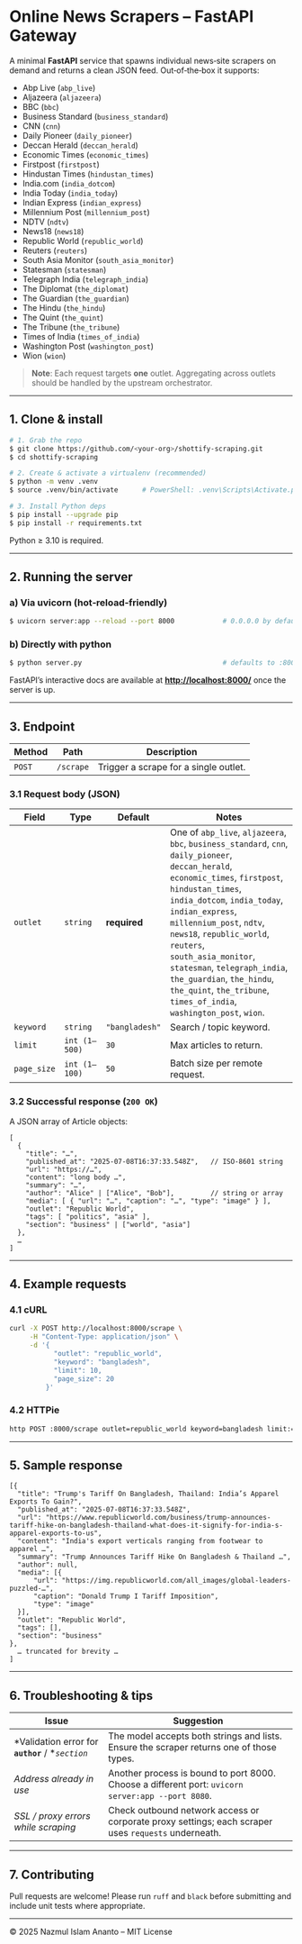 # Online News Scrapers – FastAPI Gateway

A minimal **FastAPI** service that spawns individual news‑site scrapers on demand and returns a clean JSON feed.
Out‑of‑the‑box it supports:

* Abp Live (`abp_live`)
* Aljazeera (`aljazeera`)
* BBC (`bbc`)
* Business Standard (`business_standard`)
* CNN (`cnn`)
* Daily Pioneer (`daily_pioneer`)
* Deccan Herald (`deccan_herald`)
* Economic Times (`economic_times`)
* Firstpost (`firstpost`)
* Hindustan Times (`hindustan_times`)
* India.com (`india_dotcom`)
* India Today (`india_today`)
* Indian Express (`indian_express`)
* Millennium Post (`millennium_post`)
* NDTV (`ndtv`)
* News18 (`news18`)
* Republic World (`republic_world`)
* Reuters (`reuters`)
* South Asia Monitor (`south_asia_monitor`)
* Statesman (`statesman`)
* Telegraph India (`telegraph_india`)
* The Diplomat (`the_diplomat`)
* The Guardian (`the_guardian`)
* The Hindu (`the_hindu`)
* The Quint (`the_quint`)
* The Tribune (`the_tribune`)
* Times of India (`times_of_india`)
* Washington Post (`washington_post`)
* Wion (`wion`)

> **Note**: Each request targets **one** outlet.  Aggregating across outlets should be handled by the upstream orchestrator.

---

## 1. Clone & install

```bash
# 1. Grab the repo
$ git clone https://github.com/<your-org>/shottify-scraping.git
$ cd shottify-scraping

# 2. Create & activate a virtualenv (recommended)
$ python -m venv .venv
$ source .venv/bin/activate      # PowerShell: .venv\Scripts\Activate.ps1

# 3. Install Python deps
$ pip install --upgrade pip
$ pip install -r requirements.txt
```

Python ≥ 3.10 is required.

---

## 2. Running the server

### a) Via **uvicorn** (hot‑reload‑friendly)

```bash
$ uvicorn server:app --reload --port 8000            # 0.0.0.0 by default
```

### b) Directly with **python**

```bash
$ python server.py                                   # defaults to :8000
```

FastAPI’s interactive docs are available at [**http://localhost:8000/**](http://localhost:8000/) once the server is up.

---

## 3. Endpoint

| Method | Path      | Description                           |
| ------ | --------- | ------------------------------------- |
| `POST` | `/scrape` | Trigger a scrape for a single outlet. |

### 3.1 Request body (JSON)

| Field       | Type          | Default        | Notes                                                                                                                                                                         |
| ----------- | ------------- | -------------- | ----------------------------------------------------------------------------------------------------------------------------------------------------------------------------- |
| `outlet`    | `string`      | **required**   | One of `abp_live`, `aljazeera`, `bbc`, `business_standard`, `cnn`, `daily_pioneer`, `deccan_herald`, `economic_times`, `firstpost`, `hindustan_times`, `india_dotcom`, `india_today`, `indian_express`, `millennium_post`, `ndtv`, `news18`, `republic_world`, `reuters`, `south_asia_monitor`, `statesman`, `telegraph_india`, `the_guardian`, `the_hindu`, `the_quint`, `the_tribune`, `times_of_india`, `washington_post`, `wion`. |
| `keyword`   | `string`      | `"bangladesh"` | Search / topic keyword.                                                                                                                                                       |
| `limit`     | `int (1‒500)` | `30`           | Max articles to return.                                                                                                                                                       |
| `page_size` | `int (1‒100)` | `50`           | Batch size per remote request.                                                                                                                                                |

### 3.2 Successful response (`200 OK`)

A JSON array of Article objects:

```jsonc
[
  {
    "title": "…",
    "published_at": "2025-07-08T16:37:33.548Z",   // ISO‑8601 string
    "url": "https://…",
    "content": "long body …",
    "summary": "…",
    "author": "Alice" | ["Alice", "Bob"],         // string or array
    "media": [ { "url": "…", "caption": "…", "type": "image" } ],
    "outlet": "Republic World",
    "tags": [ "politics", "asia" ],
    "section": "business" | ["world", "asia"]
  },
  …
]
```

---

## 4. Example requests

### 4.1 cURL

```bash
curl -X POST http://localhost:8000/scrape \
     -H "Content-Type: application/json" \
     -d '{
           "outlet": "republic_world",
           "keyword": "bangladesh",
           "limit": 10,
           "page_size": 20
         }'
```

### 4.2 HTTPie

```bash
http POST :8000/scrape outlet=republic_world keyword=bangladesh limit:=10 page_size:=20
```

---

## 5. Sample response

```jsonc
[{
  "title": "Trump's Tariff On Bangladesh, Thailand: India’s Apparel Exports To Gain?",
  "published_at": "2025-07-08T16:37:33.548Z",
  "url": "https://www.republicworld.com/business/trump-announces-tariff-hike-on-bangladesh-thailand-what-does-it-signify-for-india-s-apparel-exports-to-us",
  "content": "India's export verticals ranging from footwear to apparel …",
  "summary": "Trump Announces Tariff Hike On Bangladesh & Thailand …",
  "author": null,
  "media": [{
      "url": "https://img.republicworld.com/all_images/global-leaders-puzzled-…",
      "caption": "Donald Trump I Tariff Imposition",
      "type": "image"
  }],
  "outlet": "Republic World",
  "tags": [],
  "section": "business"
},
  … truncated for brevity …
]
```

---

## 6. Troubleshooting & tips

| Issue                                               | Suggestion                                                                                          |
| --------------------------------------------------- | --------------------------------------------------------------------------------------------------- |
| \*Validation error for **`author`** / \**`section`* | The model accepts both strings and lists. Ensure the scraper returns one of those types.            |
| *Address already in use*                            | Another process is bound to port 8000. Choose a different port: `uvicorn server:app --port 8080`.   |
| *SSL / proxy errors while scraping*                 | Check outbound network access or corporate proxy settings; each scraper uses `requests` underneath. |

---

## 7. Contributing

Pull requests are welcome!  Please run `ruff` and `black` before submitting and include unit tests where appropriate.

---

© 2025 Nazmul Islam Ananto – MIT License


